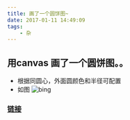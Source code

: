 ```yaml
---
title: 画了一个圆饼图~
date: 2017-01-11 14:49:09
tags:
    - 杂
---
```

## 用canvas 画了一个圆饼图。。
* 根据同圆心，外面圆颜色和半径可配置
* 如图 
    ![bing](http://i1.piimg.com/4851/d9cc44d2edd5c59b.jpg)
### [链接](https://github.com/ouxiaohui/piechart)